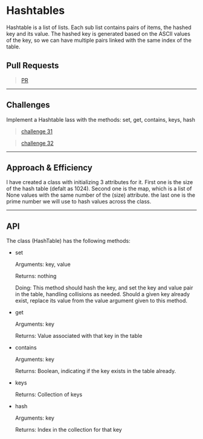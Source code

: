# Hashtables

Hashtable is a list of lists. Each sub list contains pairs of items, the hashed key and its value. The hashed key is generated based on the ASCII values of the key, so we can have multiple pairs linked with the same index of the table. 

## Pull Requests

> [PR](https://github.com/Mustfa1999/data-structures-and-algorithms/pull/24)

---

## Challenges

Implement a Hashtable lass with the methods: set, get, contains, keys, hash

> [challenge 31](./hash_table/readme_files/challenge31/README.md)

> [challenge 32](./hash_table/readme_files/challenge32/README.md)

---

## Approach & Efficiency

I have created a class with initializing 3 attributes for it. First one is the size of the hash table (defalt as 1024). Second one is the map, which is a list of None values with the same number of the (size) attribute. the last one is the prime number we will use to hash values across the class.

---

## API

The class (HashTable) has the following methods:

- set

    Arguments: key, value
    
    Returns: nothing
    
    Doing: This method should hash the key, and set the key and value pair in the table, handling collisions as needed.
    Should a given key already exist, replace its value from the value argument given to this method.

- get

    Arguments: key

    Returns: Value associated with that key in the table

- contains

    Arguments: key
    
    Returns: Boolean, indicating if the key exists in the table already.

- keys
  
    Returns: Collection of keys

- hash
  
    Arguments: key
  
    Returns: Index in the collection for that key

